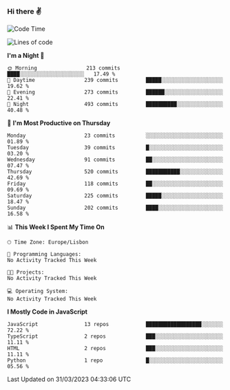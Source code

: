 ### Hi there :v:

<!--
**eusebioaddsilva/eusebioaddsilva** is a ✨ _special_ ✨ repository because its `README.md` (this file) appears on your GitHub profile.

<!--START_SECTION:waka-->
![Code Time](http://img.shields.io/badge/Code%20Time-35%20hrs%2012%20mins-blue)

![Lines of code](https://img.shields.io/badge/From%20Hello%20World%20I%27ve%20Written-3.1%20million%20lines%20of%20code-blue)

**I'm a Night 🦉** 

```text
🌞 Morning                213 commits         ████░░░░░░░░░░░░░░░░░░░░░   17.49 % 
🌆 Daytime                239 commits         █████░░░░░░░░░░░░░░░░░░░░   19.62 % 
🌃 Evening                273 commits         ██████░░░░░░░░░░░░░░░░░░░   22.41 % 
🌙 Night                  493 commits         ██████████░░░░░░░░░░░░░░░   40.48 % 
```
📅 **I'm Most Productive on Thursday** 

```text
Monday                   23 commits          ░░░░░░░░░░░░░░░░░░░░░░░░░   01.89 % 
Tuesday                  39 commits          █░░░░░░░░░░░░░░░░░░░░░░░░   03.20 % 
Wednesday                91 commits          ██░░░░░░░░░░░░░░░░░░░░░░░   07.47 % 
Thursday                 520 commits         ███████████░░░░░░░░░░░░░░   42.69 % 
Friday                   118 commits         ██░░░░░░░░░░░░░░░░░░░░░░░   09.69 % 
Saturday                 225 commits         █████░░░░░░░░░░░░░░░░░░░░   18.47 % 
Sunday                   202 commits         ████░░░░░░░░░░░░░░░░░░░░░   16.58 % 
```


📊 **This Week I Spent My Time On** 

```text
🕑︎ Time Zone: Europe/Lisbon

💬 Programming Languages: 
No Activity Tracked This Week

🐱‍💻 Projects: 
No Activity Tracked This Week

💻 Operating System: 
No Activity Tracked This Week
```

**I Mostly Code in JavaScript** 

```text
JavaScript               13 repos            ██████████████████░░░░░░░   72.22 % 
TypeScript               2 repos             ███░░░░░░░░░░░░░░░░░░░░░░   11.11 % 
HTML                     2 repos             ███░░░░░░░░░░░░░░░░░░░░░░   11.11 % 
Python                   1 repo              █░░░░░░░░░░░░░░░░░░░░░░░░   05.56 % 
```




 Last Updated on 31/03/2023 04:33:06 UTC
<!--END_SECTION:waka-->
